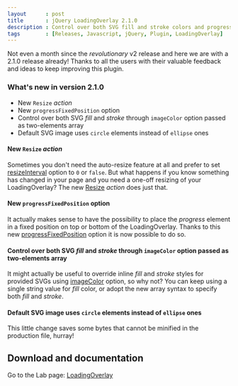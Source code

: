 ```yaml
---
layout      : post
title       : jQuery LoadingOverlay 2.1.0
description : Control over both SVG fill and stroke colors and progressFixedPosition option
tags        : [Releases, Javascript, jQuery, Plugin, LoadingOverlay]
---
```



Not even a month since the *revolutionary* v2 release and here we are with a 2.1.0 release already! Thanks to all the users with their valuable feedback and ideas to keep improving this plugin.


### What's new in version 2.1.0
- New `Resize` *action*
- New `progressFixedPosition` option
- Control over both SVG *fill* and *stroke* through `imageColor` option passed as two-elements array
- Default SVG image uses `circle` elements instead of `ellipse` ones

#### New `Resize` *action*
Sometimes you don't need the auto-resize feature at all and prefer to set [resizeInterval](/labs/jquery-loading-overlay/#resizeInterval) option to `0` or `false`. But what happens if you know something has changed in your page and you need a one-off resizing of your LoadingOverlay? The new [Resize](/labs/jquery-loading-overlay/#resize) *action* does just that.

#### New `progressFixedPosition` option
It actually makes sense to have the possibility to place the *progress* element in a fixed position on top or bottom of the LoadingOverlay. Thanks to this new [progressFixedPosition](/labs/jquery-loading-overlay/#progressFixedPosition) option it is now possible to do so.

#### Control over both SVG *fill* and *stroke* through `imageColor` option passed as two-elements array
It might actually be useful to override inline *fill* and *stroke* styles for provided SVGs using [imageColor](/labs/jquery-loading-overlay/#imageColor) option, so why not? You can keep using a single string value for *fill* color, or adopt the new array syntax to specify both *fill* and *stroke*.

#### Default SVG image uses `circle` elements instead of `ellipse` ones
This little change saves some bytes that cannot be minified in the production file, hurray!


## Download and documentation

Go to the Lab page: [LoadingOverlay](/labs/jquery-loading-overlay/)
